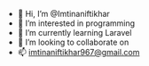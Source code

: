 - 👋 Hi, I’m @Imtinaniftikhar
- 👀 I’m interested in programming
- 🌱 I’m currently learning Laravel
- 💞️ I’m looking to collaborate on 
- 📫 imtinaniftikhar967@gmail.com

<!---
Imtinaniftikhar/Imtinaniftikhar is a ✨ special ✨ repository because its `README.md` (this file) appears on your GitHub profile.
You can click the Preview link to take a look at your changes.
--->
